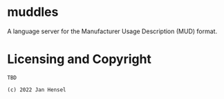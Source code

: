 # muddles

A language server for the Manufacturer Usage Description (MUD) format.

# Licensing and Copyright

```
TBD

(c) 2022 Jan Hensel
```
